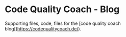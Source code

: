 # Code Quality Coach - Blog

Supporting files, code, files for the [code quality coach blog[(https://codequalitycoach.de/).

